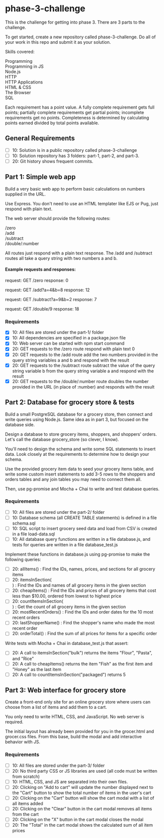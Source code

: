 # phase-3-challenge

This is the challenge for getting into phase 3. There are 3 parts to the challenge.

To get started, create a new repository called phase-3-challenge. Do all of your work in this repo and submit it as your solution.

Skills covered:

Programming <br />
Programming in JS <br />
Node.js <br />
HTTP <br />
HTTP Applications <br />
HTML & CSS <br />
The Browser <br />
SQL <br />

Each requirement has a point value. A fully complete requirement gets full points; partially complete requirements get partial points; incomplete requirements get no points. Completeness is determined by calculating points earned divided by total points available.

## General Requirements

- [ ] 10: Solution is in a public repository called phase-3-challenge
- [ ] 10: Solution repository has 3 folders: part-1, part-2, and part-3.
- [ ] 20: Git history shows frequent commits.

## Part 1: Simple web app

Build a very basic web app to perform basic calculations on numbers supplied in the URL.

Use Express. You don't need to use an HTML templater like EJS or Pug, just respond with plain text.

The web server should provide the following routes:

/zero<br />
/add<br />
/subtract<br />
/double/:number<br />

All routes just respond with a plain text response. The /add and /subtract routes all take a query string with two numbers a and b.

#### Example requests and responses:

request: GET /zero
response: 0

request: GET /add?a=4&b=8
response: 12

request: GET /subtract?a=9&b=2
response: 7

request: GET /double/9
response: 18

### Requirements

- [x] 10: All files are stored under the part-1/ folder
- [x] 10: All dependencies are specified in a package.json file
- [x] 10: Web server can be started with npm start command
- [x] 20: GET requests to the /zero route respond with plain text 0
- [x] 20: GET requests to the /add route add the two numbers provided in the query string variables a and b and respond with the result
- [x] 20: GET requests to the /subtract route subtract the value of the query string variable b from the query string variable a and respond with the result
- [x] 20: GET requests to the /double/:number route doubles the number provided in the URL (in place of :number) and responds with the result

## Part 2: Database for grocery store & tests

Build a small PostgreSQL database for a grocery store, then connect and write queries using Node.js. Same idea as in part 3, but focused on the database side.

Design a database to store grocery items, shoppers, and shoppers' orders. Let's call the database grocery_store (so clever, I know).

You'll need to design the schema and write some SQL statements to insert data. Look closely at the requirements to determine how to design your schema.

Use the provided grocery item data to seed your grocery items table, and write some custom insert statements to add 3-5 rows to the shoppers and orders tables and any join tables you may need to connect them all.

Then, use pg-promise and Mocha + Chai to write and test database queries.

### Requirements

- [ ] 10: All files are stored under the part-2/ folder
- [ ] 10: Database schema (all CREATE TABLE statements) is defined in a file schema.sql
- [ ] 10: SQL script to insert grocery seed data and load from CSV is created in a file load-data.sql
- [ ] 10: All database query functions are written in a file database.js, and tests for queries are written in a file database_test.js

Implement these functions in database.js using pg-promise to make the following queries:

- [ ] 20: allItems() : Find the IDs, names, prices, and sections for all grocery items
- [ ] 20: itemsInSection(<section>) : Find the IDs and names of all grocery items in the given section
- [ ] 20: cheapItems() : Find the IDs and prices of all grocery items that cost less than $10.00, ordered from lowest to highest price
- [ ] 20: countItemsInSection(<section>) : Get the count of all grocery items in the given section
- [ ] 20: mostRecentOrders() : Find the IDs and order dates for the 10 most recent orders
- [ ] 20: lastShopperName() : Find the shopper's name who made the most recent order
- [ ] 20: orderTotal(<ID>) : Find the sum of all prices for items for a specific order

Write tests with Mocha + Chai in database_test.js that assert:

- [ ] 20: A call to itemsInSection("bulk") returns the items "Flour", "Pasta", and "Rice"
- [ ] 20: A call to cheapItems() returns the item "Fish" as the first item and "Honey" as the last item
- [ ] 20: A call to countItemsInSection("packaged") returns 5

## Part 3: Web interface for grocery store

Create a front-end only site for an online grocery store where users can choose from a list of items and add them to a cart.

You only need to write HTML, CSS, and JavaScript. No web server is required.

The initial layout has already been provided for you in the grocer.html and grocer.css files. From this base, build the modal and add interactive behavior with JS.

### Requirements

- [ ] 10: All files are stored under the part-3/ folder
- [ ] 20: No third party CSS or JS libraries are used (all code must be written from scratch)
- [ ] 10: HTML, CSS, and JS are separated into their own files.
- [ ] 20: Clicking on "Add to cart" will update the number displayed next to the "Cart" button to show the total number of items in the user's cart
- [ ] 20: Clicking on the "Cart" button will show the cart modal with a list of all items added
- [ ] 20: Clicking on the "Clear" button in the cart modal removes all items from the cart
- [ ] 20: Clicking on the "X" button in the cart modal closes the modal
- [ ] 20: The "Total" in the cart modal shows the calculated sum of all item prices
